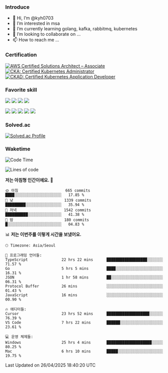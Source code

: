 ### Introduce

<!---
kyh0703/kyh0703 is a ✨ special ✨ repository because its `README.md` (this file) appears on your GitHub profile.
You can click the Preview link to take a look at your changes.
--->

- 👋 Hi, I’m @kyh0703
- 👀 I’m interested in msa
- 🌱 I’m currently learning golang, kafka, rabbitmq, kubernetes
- 💞️ I’m looking to collaborate on ...
- 📫 How to reach me ...

### Certification

<!--START_SECTION:badges-->
[![AWS Certified Solutions Architect – Associate](https://images.credly.com/size/110x110/images/0e284c3f-5164-4b21-8660-0d84737941bc/image.png)](http://www.credly.com/badges/09892086-1381-46b2-bf2d-b67c96fef65f "AWS Certified Solutions Architect – Associate")
[![CKA: Certified Kubernetes Administrator](https://images.credly.com/size/110x110/images/8b8ed108-e77d-4396-ac59-2504583b9d54/cka_from_cncfsite__281_29.png)](http://www.credly.com/badges/fdcd089e-c598-4c77-8383-73de53513b4b "CKA: Certified Kubernetes Administrator")
[![CKAD: Certified Kubernetes Application Developer](https://images.credly.com/size/110x110/images/cc8adc83-1dc6-4d57-8e20-22171247e052/blob)](http://www.credly.com/badges/d01db81e-fc4f-489b-bd4f-3439d9fe33aa "CKAD: Certified Kubernetes Application Developer")
<!--END_SECTION:badges-->

### Favorite skill

<img src="https://img.shields.io/badge/C-000000?style=flat&logo=c&logoColor=A8B9CC" /> <img src="https://img.shields.io/badge/C++-000000?style=flat&logo=c%2B%2B&logoColor=00599C" /> <img src="https://img.shields.io/badge/Go-000000?style=flat&logo=go&logoColor=00ADD8" /> <img src="https://img.shields.io/badge/nodejs-000000?style=flat&logo=node.js&logoColor=A8B9CC" />

<img src="https://img.shields.io/badge/Docker-000000?style=flat&logo=docker&logoColor=2496ED"/> <img src="https://img.shields.io/badge/Kubernetes-000000?style=flat&logo=kubernetes&logoColor=326CE5"/> <img src="https://img.shields.io/badge/rancher-000000?style=flat&logo=rancher&logoColor=0075A8"/> <img src="https://img.shields.io/badge/harbor-000000?style=flat&logo=harbor&logoColor=60B932"/> <img src="https://img.shields.io/badge/ceph-000000?style=flat&logo=ceph&logoColor=EF5C55"/>

### Solved.ac

[![Solved.ac Profile](http://mazassumnida.wtf/api/generate_badge?boj=kyh0703)](https://solved.ac/kyh0703)

### Waketime

<!--START_SECTION:waka-->
![Code Time](http://img.shields.io/badge/Code%20Time-4%2C173%20hrs%2013%20mins-blue)

![Lines of code](https://img.shields.io/badge/%EC%A0%80%EB%8A%94%20%EC%97%AC%ED%83%9C%EA%B9%8C%EC%A7%80%20-7.2%20million%20%EC%A4%84%EC%9D%98%20%EC%BD%94%EB%93%9C%EB%A5%BC%20%EC%9E%91%EC%84%B1%ED%96%88%EC%96%B4%EC%9A%94.-blue)

**저는 아침형 인간이에요. 🐤** 

```text
🌞 아침                     665 commits         ████░░░░░░░░░░░░░░░░░░░░░   17.85 % 
🌆 낮　                     1339 commits        █████████░░░░░░░░░░░░░░░░   35.94 % 
🌃 저녁                     1542 commits        ██████████░░░░░░░░░░░░░░░   41.38 % 
🌙 밤　                     180 commits         █░░░░░░░░░░░░░░░░░░░░░░░░   04.83 % 
```


📊 **저는 이번주를 이렇게 시간을 보냈어요.** 

```text
🕑︎ Timezone: Asia/Seoul

💬 프로그래밍 언어들: 
TypeScript               22 hrs 22 mins      ██████████████████░░░░░░░   71.57 % 
Go                       5 hrs 5 mins        ████░░░░░░░░░░░░░░░░░░░░░   16.31 % 
JSON                     1 hr 58 mins        ██░░░░░░░░░░░░░░░░░░░░░░░   06.31 % 
Protocol Buffer          26 mins             ░░░░░░░░░░░░░░░░░░░░░░░░░   01.43 % 
JavaScript               16 mins             ░░░░░░░░░░░░░░░░░░░░░░░░░   00.90 % 

🔥 에디터들: 
Cursor                   23 hrs 52 mins      ███████████████████░░░░░░   76.39 % 
VS Code                  7 hrs 22 mins       ██████░░░░░░░░░░░░░░░░░░░   23.61 % 

💻 운영 체제들: 
Windows                  25 hrs 4 mins       ████████████████████░░░░░   80.25 % 
Mac                      6 hrs 10 mins       █████░░░░░░░░░░░░░░░░░░░░   19.75 % 
```


 Last Updated on 26/04/2025 18:40:20 UTC
<!--END_SECTION:waka-->
